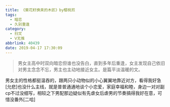 ```yaml
---
title: 《葵花籽换来的木匠》by樱桃煎
tags:
  - 暗恋
  - 久别重逢
category:
  - 扫文
  - Ⅴ无推
abbrlink: 40439
date: 2019-04-17 17:30:09
---
```

<meta name="referrer" content="no-referrer" />

> 男女主高中时双向暗恋但谁也没告白，直到多年后重逢，女主发现自己依旧对男主念念不忘，男主也主动地接近女主。是篇平淡温暖的文。

<!-- more -->

男女主的性格都挺温吞的，跟两只小动物似的小心翼翼地靠近对方，看得我好急[允悲]也没什么主线，就是普普通通地谈个小恋爱，家庭幸福和睦，身边一对对副cp不过没细写，相较之下男配那边疑似有先虐女后虐男的节奏搞得我好在意，可惜没番外[二哈]
